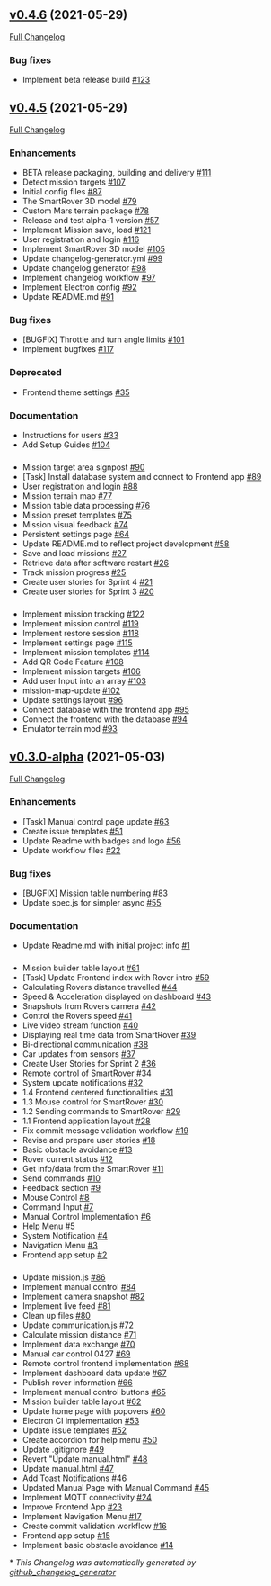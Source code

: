 #

## [v0.4.6](https://github.com/DIT112-V21/group-09/tree/v0.4.6) (2021-05-29)

[Full Changelog](https://github.com/DIT112-V21/group-09/compare/v0.4.5...v0.4.6)

### Bug fixes

- Implement beta release build [\#123](https://github.com/DIT112-V21/group-09/pull/123)

## [v0.4.5](https://github.com/DIT112-V21/group-09/tree/v0.4.5) (2021-05-29)

[Full Changelog](https://github.com/DIT112-V21/group-09/compare/v0.3.0-alpha...v0.4.5)

### Enhancements

- BETA release packaging, building and delivery [\#111](https://github.com/DIT112-V21/group-09/issues/111)
- Detect mission targets [\#107](https://github.com/DIT112-V21/group-09/issues/107)
- Initial config files [\#87](https://github.com/DIT112-V21/group-09/issues/87)
- The SmartRover 3D model [\#79](https://github.com/DIT112-V21/group-09/issues/79)
- Custom Mars terrain package [\#78](https://github.com/DIT112-V21/group-09/issues/78)
- Release and test alpha-1 version [\#57](https://github.com/DIT112-V21/group-09/issues/57)
- Implement Mission save, load [\#121](https://github.com/DIT112-V21/group-09/pull/121)
- User registration and login [\#116](https://github.com/DIT112-V21/group-09/pull/116)
- Implement SmartRover 3D model [\#105](https://github.com/DIT112-V21/group-09/pull/105)
- Update changelog-generator.yml [\#99](https://github.com/DIT112-V21/group-09/pull/99)
- Update changelog generator [\#98](https://github.com/DIT112-V21/group-09/pull/98)
- Implement changelog workflow [\#97](https://github.com/DIT112-V21/group-09/pull/97)
- Implement Electron config [\#92](https://github.com/DIT112-V21/group-09/pull/92)
- Update README.md [\#91](https://github.com/DIT112-V21/group-09/pull/91)

### Bug fixes

- \[BUGFIX\] Throttle and turn angle limits [\#101](https://github.com/DIT112-V21/group-09/issues/101)
- Implement bugfixes [\#117](https://github.com/DIT112-V21/group-09/pull/117)

### Deprecated

- Frontend theme settings [\#35](https://github.com/DIT112-V21/group-09/issues/35)

### Documentation

- Instructions for users [\#33](https://github.com/DIT112-V21/group-09/issues/33)
- Add Setup Guides [\#104](https://github.com/DIT112-V21/group-09/pull/104)

###

- Mission target area signpost [\#90](https://github.com/DIT112-V21/group-09/issues/90)
- \[Task\] Install database system and connect to Frontend app [\#89](https://github.com/DIT112-V21/group-09/issues/89)
- User registration and login [\#88](https://github.com/DIT112-V21/group-09/issues/88)
- Mission terrain map [\#77](https://github.com/DIT112-V21/group-09/issues/77)
- Mission table data processing [\#76](https://github.com/DIT112-V21/group-09/issues/76)
- Mission preset templates [\#75](https://github.com/DIT112-V21/group-09/issues/75)
- Mission visual feedback [\#74](https://github.com/DIT112-V21/group-09/issues/74)
- Persistent settings page [\#64](https://github.com/DIT112-V21/group-09/issues/64)
- Update README.md to reflect project development [\#58](https://github.com/DIT112-V21/group-09/issues/58)
- Save and load missions [\#27](https://github.com/DIT112-V21/group-09/issues/27)
- Retrieve data after software restart [\#26](https://github.com/DIT112-V21/group-09/issues/26)
- Track mission progress [\#25](https://github.com/DIT112-V21/group-09/issues/25)
- Create user stories for Sprint 4 [\#21](https://github.com/DIT112-V21/group-09/issues/21)
- Create user stories for Sprint 3 [\#20](https://github.com/DIT112-V21/group-09/issues/20)

###

- Implement mission tracking [\#122](https://github.com/DIT112-V21/group-09/pull/122)
- Implement mission control [\#119](https://github.com/DIT112-V21/group-09/pull/119)
- Implement restore session [\#118](https://github.com/DIT112-V21/group-09/pull/118)
- Implement settings page [\#115](https://github.com/DIT112-V21/group-09/pull/115)
- Implement mission templates [\#114](https://github.com/DIT112-V21/group-09/pull/114)
- Add QR Code Feature [\#108](https://github.com/DIT112-V21/group-09/pull/108)
- Implement mission targets [\#106](https://github.com/DIT112-V21/group-09/pull/106)
- Add user Input into an array [\#103](https://github.com/DIT112-V21/group-09/pull/103)
- mission-map-update [\#102](https://github.com/DIT112-V21/group-09/pull/102)
- Update settings layout [\#96](https://github.com/DIT112-V21/group-09/pull/96)
- Connect database with the frontend app [\#95](https://github.com/DIT112-V21/group-09/pull/95)
- Connect the frontend with the database [\#94](https://github.com/DIT112-V21/group-09/pull/94)
- Emulator terrain mod [\#93](https://github.com/DIT112-V21/group-09/pull/93)

## [v0.3.0-alpha](https://github.com/DIT112-V21/group-09/tree/v0.3.0-alpha) (2021-05-03)

[Full Changelog](https://github.com/DIT112-V21/group-09/compare/7386e8c0f78a0e73b417c3da5593dca077205390...v0.3.0-alpha)

### Enhancements

- \[Task\] Manual control page update [\#63](https://github.com/DIT112-V21/group-09/issues/63)
- Create issue templates [\#51](https://github.com/DIT112-V21/group-09/issues/51)
- Update Readme with badges and logo [\#56](https://github.com/DIT112-V21/group-09/pull/56)
- Update workflow files [\#22](https://github.com/DIT112-V21/group-09/pull/22)

### Bug fixes

- \[BUGFIX\] Mission table numbering [\#83](https://github.com/DIT112-V21/group-09/issues/83)
- Update spec.js for simpler async [\#55](https://github.com/DIT112-V21/group-09/pull/55)

### Documentation

- Update Readme.md with initial project info [\#1](https://github.com/DIT112-V21/group-09/pull/1)

###

- Mission builder table layout [\#61](https://github.com/DIT112-V21/group-09/issues/61)
- \[Task\] Update Frontend index with Rover intro [\#59](https://github.com/DIT112-V21/group-09/issues/59)
- Calculating Rovers distance travelled [\#44](https://github.com/DIT112-V21/group-09/issues/44)
- Speed & Acceleration displayed on dashboard [\#43](https://github.com/DIT112-V21/group-09/issues/43)
- Snapshots from Rovers camera [\#42](https://github.com/DIT112-V21/group-09/issues/42)
- Control the Rovers speed [\#41](https://github.com/DIT112-V21/group-09/issues/41)
- Live video stream function [\#40](https://github.com/DIT112-V21/group-09/issues/40)
- Displaying real time data from SmartRover [\#39](https://github.com/DIT112-V21/group-09/issues/39)
- Bi-directional communication [\#38](https://github.com/DIT112-V21/group-09/issues/38)
- Car updates from sensors [\#37](https://github.com/DIT112-V21/group-09/issues/37)
- Create User Stories for Sprint 2 [\#36](https://github.com/DIT112-V21/group-09/issues/36)
- Remote control of SmartRover [\#34](https://github.com/DIT112-V21/group-09/issues/34)
- System update notifications [\#32](https://github.com/DIT112-V21/group-09/issues/32)
- 1.4 Frontend centered functionalities [\#31](https://github.com/DIT112-V21/group-09/issues/31)
- 1.3 Mouse control for SmartRover  [\#30](https://github.com/DIT112-V21/group-09/issues/30)
- 1.2 Sending commands to SmartRover [\#29](https://github.com/DIT112-V21/group-09/issues/29)
- 1.1 Frontend application layout [\#28](https://github.com/DIT112-V21/group-09/issues/28)
- Fix commit message validation workflow [\#19](https://github.com/DIT112-V21/group-09/issues/19)
- Revise and prepare user stories [\#18](https://github.com/DIT112-V21/group-09/issues/18)
- Basic obstacle avoidance [\#13](https://github.com/DIT112-V21/group-09/issues/13)
- Rover current status [\#12](https://github.com/DIT112-V21/group-09/issues/12)
- Get info/data from the SmartRover [\#11](https://github.com/DIT112-V21/group-09/issues/11)
- Send commands [\#10](https://github.com/DIT112-V21/group-09/issues/10)
- Feedback section [\#9](https://github.com/DIT112-V21/group-09/issues/9)
- Mouse Control [\#8](https://github.com/DIT112-V21/group-09/issues/8)
- Command Input [\#7](https://github.com/DIT112-V21/group-09/issues/7)
- Manual Control Implementation [\#6](https://github.com/DIT112-V21/group-09/issues/6)
- Help Menu [\#5](https://github.com/DIT112-V21/group-09/issues/5)
- System Notification [\#4](https://github.com/DIT112-V21/group-09/issues/4)
- Navigation Menu [\#3](https://github.com/DIT112-V21/group-09/issues/3)
- Frontend app setup [\#2](https://github.com/DIT112-V21/group-09/issues/2)

###

- Update mission.js [\#86](https://github.com/DIT112-V21/group-09/pull/86)
- Implement manual control [\#84](https://github.com/DIT112-V21/group-09/pull/84)
- Implement camera snapshot [\#82](https://github.com/DIT112-V21/group-09/pull/82)
- Implement live feed [\#81](https://github.com/DIT112-V21/group-09/pull/81)
- Clean up files [\#80](https://github.com/DIT112-V21/group-09/pull/80)
- Update communication.js [\#72](https://github.com/DIT112-V21/group-09/pull/72)
- Calculate mission distance [\#71](https://github.com/DIT112-V21/group-09/pull/71)
- Implement data exchange [\#70](https://github.com/DIT112-V21/group-09/pull/70)
- Manual car control 0427 [\#69](https://github.com/DIT112-V21/group-09/pull/69)
- Remote control frontend implementation [\#68](https://github.com/DIT112-V21/group-09/pull/68)
- Implement dashboard data update [\#67](https://github.com/DIT112-V21/group-09/pull/67)
- Publish rover information [\#66](https://github.com/DIT112-V21/group-09/pull/66)
- Implement manual control buttons [\#65](https://github.com/DIT112-V21/group-09/pull/65)
- Mission builder table layout [\#62](https://github.com/DIT112-V21/group-09/pull/62)
- Update home page with popovers [\#60](https://github.com/DIT112-V21/group-09/pull/60)
- Electron CI implementation [\#53](https://github.com/DIT112-V21/group-09/pull/53)
- Update issue templates [\#52](https://github.com/DIT112-V21/group-09/pull/52)
- Create accordion for help menu [\#50](https://github.com/DIT112-V21/group-09/pull/50)
- Update .gitignore [\#49](https://github.com/DIT112-V21/group-09/pull/49)
- Revert "Update manual.html" [\#48](https://github.com/DIT112-V21/group-09/pull/48)
- Update manual.html [\#47](https://github.com/DIT112-V21/group-09/pull/47)
- Add Toast Notifications [\#46](https://github.com/DIT112-V21/group-09/pull/46)
- Updated Manual Page with Manual Command [\#45](https://github.com/DIT112-V21/group-09/pull/45)
- Implement MQTT connectivity [\#24](https://github.com/DIT112-V21/group-09/pull/24)
- Improve Frontend App [\#23](https://github.com/DIT112-V21/group-09/pull/23)
- Implement Navigation Menu [\#17](https://github.com/DIT112-V21/group-09/pull/17)
- Create commit validation workflow [\#16](https://github.com/DIT112-V21/group-09/pull/16)
- Frontend app setup [\#15](https://github.com/DIT112-V21/group-09/pull/15)
- Implement basic obstacle avoidance [\#14](https://github.com/DIT112-V21/group-09/pull/14)



\* *This Changelog was automatically generated by [github_changelog_generator](https://github.com/github-changelog-generator/github-changelog-generator)*
